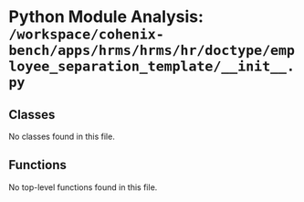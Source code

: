 # Python Module Analysis: `/workspace/cohenix-bench/apps/hrms/hrms/hr/doctype/employee_separation_template/__init__.py`

## Classes

No classes found in this file.


## Functions

No top-level functions found in this file.
